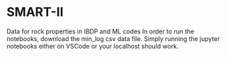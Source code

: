 # SMART-II
Data for rock properties in IBDP and ML codes
In order to run the notebooks, download the min_log csv data file. 
Simply running the jupyter notebooks either on VSCode or your localhost should work.
